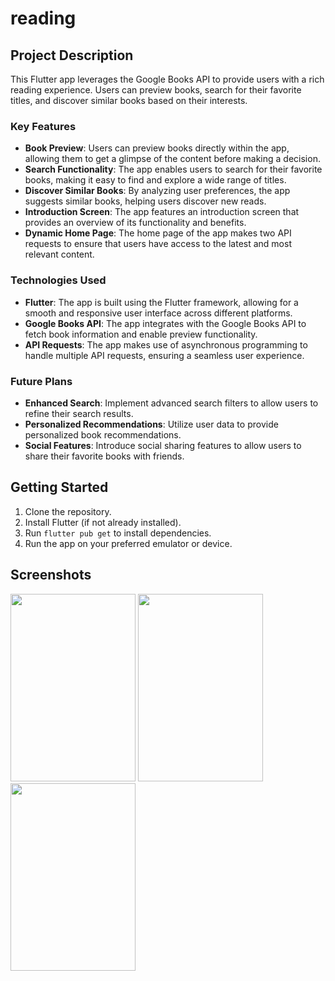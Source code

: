 # reading

## Project Description

This Flutter app leverages the Google Books API to provide users with a rich reading experience. Users can preview books, search for their favorite titles, and discover similar books based on their interests.

### Key Features

- **Book Preview**: Users can preview books directly within the app, allowing them to get a glimpse of the content before making a decision.
- **Search Functionality**: The app enables users to search for their favorite books, making it easy to find and explore a wide range of titles.
- **Discover Similar Books**: By analyzing user preferences, the app suggests similar books, helping users discover new reads.
- **Introduction Screen**: The app features an introduction screen that provides an overview of its functionality and benefits.
- **Dynamic Home Page**: The home page of the app makes two API requests to ensure that users have access to the latest and most relevant content.

### Technologies Used

- **Flutter**: The app is built using the Flutter framework, allowing for a smooth and responsive user interface across different platforms.
- **Google Books API**: The app integrates with the Google Books API to fetch book information and enable preview functionality.
- **API Requests**: The app makes use of asynchronous programming to handle multiple API requests, ensuring a seamless user experience.

### Future Plans

- **Enhanced Search**: Implement advanced search filters to allow users to refine their search results.
- **Personalized Recommendations**: Utilize user data to provide personalized book recommendations.
- **Social Features**: Introduce social sharing features to allow users to share their favorite books with friends.

## Getting Started

1. Clone the repository.
2. Install Flutter (if not already installed).
3. Run `flutter pub get` to install dependencies.
4. Run the app on your preferred emulator or device.

## Screenshots

<img src="https://github.com/moelhewehy7/reading_app/assets/130074772/00ed8a42-3684-406b-b7b2-d7c931c88b7b" width="200" height="300">
<img src="https://github.com/moelhewehy7/reading_app/assets/130074772/b6f69dab-d961-4aeb-b2a3-e00f249bb3b5" width="200" height="300">
<img src="https://github.com/moelhewehy7/reading_app/assets/130074772/34459525-7bc1-458c-a9c3-17f698bd8dde" width="200" height="300">





